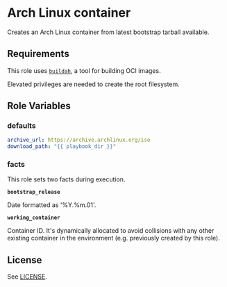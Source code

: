 Arch Linux container
====================

Creates an Arch Linux container from latest bootstrap tarball available.

Requirements
------------

This role uses [`buildah`](https://github.com/containers/buildah/blob/master/install.md), a tool for building OCI images.

Elevated privileges are needed to create the root filesystem.

Role Variables
--------------

### defaults

```yaml
archive_url: https://archive.archlinux.org/iso
download_path: "{{ playbook_dir }}"
```

### facts
This role sets two facts during execution.

**`bootstrap_release`**

Date formatted as '%Y.%m.01'.

**`working_container`**

Container ID. It's dynamically allocated to avoid collisions with any other existing container in the environment (e.g. previously created by this role).

License
-------

See [LICENSE](https://github.com/miquecg/ansible-roles/blob/master/LICENSE).
